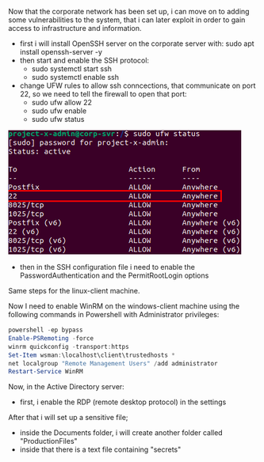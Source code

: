 Now that the corporate network has been set up, i can move on to adding some vulnerabilities to the system, that i can later exploit in order to gain access to infrastructure and information.

- first i will install OpenSSH server on the corporate server with: sudo apt install openssh-server -y
- then start and enable the SSH protocol:
	- sudo systemctl start ssh
	- sudo systemctl enable ssh
- change UFW rules to allow ssh conncections, that communicate on port 22, so we need to tell the firewall to open that port:
	- sudo ufw allow 22
	- sudo ufw enable
	- sudo ufw status

![image](images/corporate-ssh.png)

- then in the SSH configuration file i need to enable the PasswordAuthentication and the PermitRootLogin options

Same steps for the linux-client machine.

Now I need to enable WinRM on the windows-client machine using the following commands in Powershell with Administrator privileges:
```powershell
powershell -ep bypass
Enable-PSRemoting -force
winrm quickconfig -transport:https
Set-Item wsman:\localhost\client\trustedhosts *
net localgroup "Remote Management Users" /add administrator
Restart-Service WinRM
```

Now, in the Active Directory server:
- first, i enable the RDP (remote desktop protocol) in the settings

After that i will set up a sensitive file;
- inside the Documents folder, i will create another folder called "ProductionFiles"
- inside that there is a text file containing "secrets"

